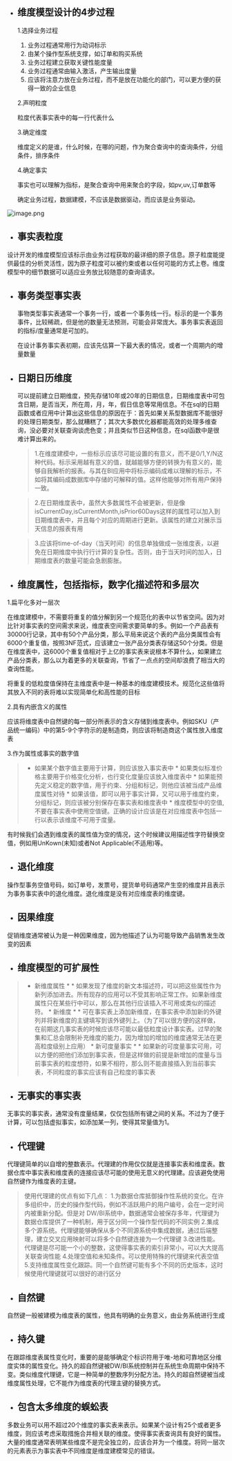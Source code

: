   


* ## 维度模型设计的4步过程
  
  1.选择业务过程
  
    1. 业务过程通常用行为动词标示
    2. 由某个操作型系统支撑，如订单和购买系统
    3. 业务过程建立获取关键性能度量
    4. 业务过程通常由输入激活，产生输出度量
    5. 应该将注意力放在业务过程，而不是放在功能化的部门，可以更方便的获得一致的企业信息
  
  2.声明粒度
  
  粒度代表事实表中的每一行代表什么
  
  3.确定维度
  
  维度定义的是谁，什么时候，在哪的问题，作为聚合查询中的查询条件，分组条件，排序条件
  
  4.确定事实
  
  事实也可以理解为指标，是聚合查询中用来聚合的字段，如pv,uv,订单数等
  
  确定业务过程，数据建模，不应该是数据驱动，而应该是业务驱动。

![image.png](https://upload-images.jianshu.io/upload_images/7220971-8d68fc7a4906022e.png?imageMogr2/auto-orient/strip%7CimageView2/2/w/1240)

  

* ## 事实表粒度
设计开发的维度模型应该标示由业务过程获取的最详细的原子信息。原子粒度能提供最佳的分析灵活性，因为原子粒度可以被约束或者以任何可能的方式上卷。维度模型中的细节数据可以适应业务放比较随意的查询请求。

* ## 事务类型事实表

  事物类型事实表通常一个事务一行，或者一个事务线一行。标示的是一个事务事件，比较稀疏，但是他的数量无法预测，可能会非常庞大。事务事实表返回的指标/度量通常是可加的。

  在设计事务事实表初期，应该先估算一下最大表的情况，或者一个周期内的增量数量

* ## 日期日历维度

  可以提前建立日期维度，预先存储10年或20年的日期信息，日期维度表中可包含日期，是否当天，所在周，月，年，假日信息等常用信息。不在sql的日期函数或者应用中计算出这些信息的原因在于：首先如果关系型数据库不能很好的处理日期类型，那么就糟糕了；其次大多数优化器都能高效的处理多维查询，没必要对关联查询谈虎色变；并且类似节日这种信息，在sql函数中是很难计算出来的。

  >1.在维度建模中，一些标示应该尽可能设置的有意义，而不是0/1,Y/N这种代码。标示采用越有意义的值，就越能够方便的转换为有意义的，能够自我解析的报表。与其在BI应用中将标示编码成难以理解的标示，不如将其编码成数据库中存储的可解释的值。这样他能够对所有用户保持一致。
  
  > 2.在日期维度表中，虽然大多数属性不会被更新，但是像isCurrentDay,isCurrentMonth,isPrior60Days这样的属性可以加入到日期维度表中，并且每个对应的周期进行更新。该属性的建立对展示当天信息的报表有用
  
  >3.应该将time-of-day（当天时间）的信息单独做成一张维度表，以避免在日期维度中执行行计算的复杂性。否则，由于当天时间的加入，日期维度表的数量可能会急剧膨胀。

* ## 维度属性，包括指标，数字化描述符和多层次
1.扁平化多对一层次
  
  在维度建模中，不需要将重复的值分解到另一个规范化的表中以节省空间。因为对比针对事实表的空间需求来说，维度表空间需求要简单的多。例如一个产品表有30000行记录，其中有50个产品分类，那么平局来说这个表的产品分类属性会有6000个重复值，按照3NF范式，应该建立一张产品分类表存储这50个分类。但是在维度表中，这6000个重复值相对于上亿的事实表来说根本不算什么，如果建立产品分类表，那么以为着更多的关联查询，节省了一点点的空间却浪费了相当大的查询性能。

  将重复的低粒度值保持在主维度表中是一种基本的维度建模技术。规范化这些值将其放入不同的表将难以实现简单化和高性能的目标

  2.具有内嵌含义的属性

  应该将维度表中自然键的每一部分所表示的含义存储到维度表中。例如SKU（产品统一编码）中的第5-9个字符示的是制造商，则应该将制造商这个属性放入维度表

  3.作为属性或事实的数字值

   > * 如果某个数字值主要用于计算，则应该放入事实表中
    * 如果类似标准价格主要用于价格变化分析，也行变化度量应该放入维度表中
    * 如果能预先定义稳定的数字值，用于约束、分组和标记，则他应该被当成产品维度属性对待
    * 如果该值，即可以用于事实计算，又可以用于维度约束，分组标记，则应该被分别保存在事实表和维度表中
    * 维度模型中的空值,不要在事实表中使用空值键。正确的设计应该是在对应维度表中包括一行以表示该维度不可用于度量。

  有时候我们会遇到维度表的属性值为空的情况，这个时候建议用描述性字符替换空值，例如用UnKown\(未知\)或者Not Applicable\(不适用\)等。

* ## 退化维度
操作型事务空值号码，如订单号，发票号，提货单号码通常产生空的维度并且表示为事务事实表中的退化维度。退化维度是没有对应维度表的维度键。

* ## 因果维度
促销维度通常被认为是一种因果维度，因为他描述了认为可能导致产品销售发生改变的因素

* ## 维度模型的可扩展性

>   * 新维度属性
    * * 如果发现了维度的新文本描述符，可以把这些属性作为新列添加进去。所有现存的应用可以不受其影响正常工作。如果新维度属性只在某些行中可以，那么在其他行应该插入不可用或类似的描述符。
    * 新维度
    * * 可在事实表上添加新维度，在事实表中添加新的外键列并将新维度的主键填写到该外键列上。（为了可以很方便的这样做，在前期这几事实表的时候应该尽可能以最低粒度设计事实表。过早的聚集和汇总会限制补充维度的能力，因为增加的增加的维度通常无法在更高粒度级别上应用）
    * 新可度量事实
    * * 如果新的可度量事实可用，可以方便的把他们添加到事实表，但是这样做的前提是新增加的度量与当前事实表的粒度想符，如果不相符，那么则不能直接插入到当前事实表，不同粒度的事实应该有自己粒度的事实表

  


* ## 无事实的事实表

无事实的事实表，通常没有度量结果，仅仅包括所有键之间的关系。不过为了便于计算，可以包括虚拟事实，如添加某一列，使得其常量值为1。

* ## 代理键
代理键简单的以自增的整数表示。代理建的作用仅仅就是连接事实表和维度表。数据仓库中事实表和维度表的连接应该尽可能的使用无意义的代理建。应该避免使用自然键作为维度表的主键。
> 使用代理建的优点有如下几点：
> 1.为数据仓库抵御操作性系统的变化。在许多组织中，历史的操作型代码，例如不活跃用户的用户编号，会在一定时间内被重新分配。但是对 DW/BI系统中，数据通常会被保存多年，代理键为数据仓库提供了一种机制，用于区分同一个操作型代码的不同实例
> 2.集成多个源系统。代理键能够确保从多个不同源系统中集成数据，通过后端整理，建立交叉应用映射可以将多个自然键连接为一个代理键
> 3.改进性能。代理键是尽可能一个小的整数，这使得事实表的索引非常小，可以大大提高关联查询性能
> 4.处理空值和未知条件。可以使用特殊的代理键来代表空值
> 5.支持维度属性变化跟踪。同一个自然键可能有多个不同的历史版本，这时候使用代理键就可以很好的进行区分

* ## 自然键
自然键一般被建模为维度表的属性，他具有明确的业务意义，由业务系统进行生成

* ## 持久键
在跟踪维度表属性变化时，重要的是能够确定个标识符用于唯-地和可靠地区分维度实体的属性变化。持久的超自然键被DW/BI系统控制并在系统生命周期中保持不变。类似维度代理键，它是一种简单的整数序列分配方法。持久的超自然键被当成维度属性处理，它不能作为维度表的代理主键的替换方式。

  


* ## 包含太多维度的蜈蚣表
多数业务可以用不超过20个维度的事实表来表示。如果某个设计有25个或者更多维度，则应该考虑采取措施合并相关联的维度。使得事实表查询具有良好的属性。
大量的维度通常表明某些维度不是完全独立的，应该合并为一个维度。将同一层次的元素表示为事实表中不同维度是维度建模常见的错误。
  


  


  


